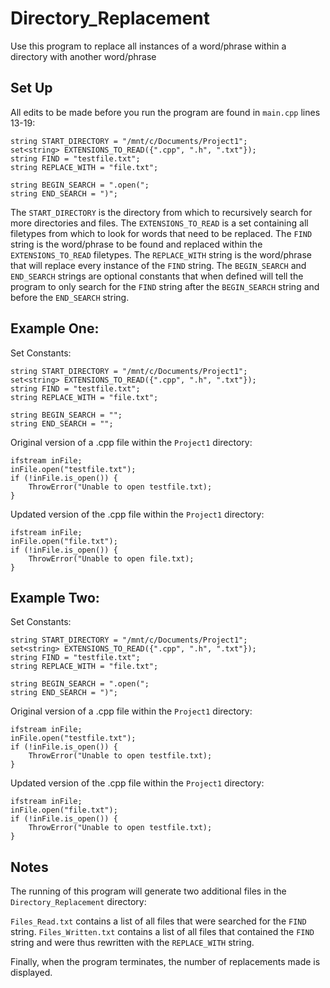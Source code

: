 # Directory_Replacement
Use this program to replace all instances of a word/phrase within a directory with another word/phrase
## Set Up
All edits to be made before you run the program are found in `main.cpp` lines 13-19:
```
string START_DIRECTORY = "/mnt/c/Documents/Project1";
set<string> EXTENSIONS_TO_READ({".cpp", ".h", ".txt"});
string FIND = "testfile.txt";
string REPLACE_WITH = "file.txt";

string BEGIN_SEARCH = ".open(";
string END_SEARCH = ")";
```
The `START_DIRECTORY` is the directory from which to recursively search for more directories and files.
The `EXTENSIONS_TO_READ` is a set containing all filetypes from which to look for words that need to be replaced.
The `FIND` string is the word/phrase to be found and replaced within the `EXTENSIONS_TO_READ` filetypes.
The `REPLACE_WITH` string is the word/phrase that will replace every instance of the `FIND` string.
The `BEGIN_SEARCH` and `END_SEARCH` strings are optional constants that when defined will tell the program to only search for the `FIND` string after the `BEGIN_SEARCH` string and before the `END_SEARCH` string.
## Example One:
Set Constants:
```
string START_DIRECTORY = "/mnt/c/Documents/Project1";
set<string> EXTENSIONS_TO_READ({".cpp", ".h", ".txt"});
string FIND = "testfile.txt";
string REPLACE_WITH = "file.txt";

string BEGIN_SEARCH = "";
string END_SEARCH = "";
```
Original version of a .cpp file within the `Project1` directory:
```
ifstream inFile;
inFile.open("testfile.txt");
if (!inFile.is_open()) {
    ThrowError("Unable to open testfile.txt);
}
```
Updated version of the .cpp file within the `Project1` directory:
```
ifstream inFile;
inFile.open("file.txt");
if (!inFile.is_open()) {
    ThrowError("Unable to open file.txt);
}
```
## Example Two:
Set Constants:
```
string START_DIRECTORY = "/mnt/c/Documents/Project1";
set<string> EXTENSIONS_TO_READ({".cpp", ".h", ".txt"});
string FIND = "testfile.txt";
string REPLACE_WITH = "file.txt";

string BEGIN_SEARCH = ".open(";
string END_SEARCH = ")";
```
Original version of a .cpp file within the `Project1` directory:
```
ifstream inFile;
inFile.open("testfile.txt");
if (!inFile.is_open()) {
    ThrowError("Unable to open testfile.txt);
}
```
Updated version of the .cpp file within the `Project1` directory:
```
ifstream inFile;
inFile.open("file.txt");
if (!inFile.is_open()) {
    ThrowError("Unable to open testfile.txt);
}
```
## Notes
The running of this program will generate two additional files in the `Directory_Replacement` directory:

`Files_Read.txt` contains a list of all files that were searched for the `FIND` string.
`Files_Written.txt` contains a list of all files that contained the `FIND` string and were thus rewritten with the `REPLACE_WITH` string.

Finally, when the program terminates, the number of replacements made is displayed.